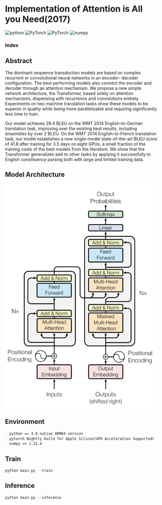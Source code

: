 # Implementation of Attention is All you Need(2017)

<img alt="python" src ="https://img.shields.io/badge/Python-3.8-3776AB.svg?&style=for-the-badge&logo=Python&logoColor=white"/> <img alt="PyTorch" src ="https://img.shields.io/badge/PyTorch-Nightly_build-EE4C2C.svg?&style=for-the-badge&logo=PyTorch&logoColor=white"/> <img alt="PyTorch" src ="https://img.shields.io/badge/PyTorch_lightning-1.6.1-792EE5.svg?&style=for-the-badge&logo=PyTorch Lightning&logoColor=white"/> <img alt="numpy" src ="https://img.shields.io/badge/NumPy-1.21.5-013243.svg?&style=for-the-badge&logo=NumPy&logoColor=white"/>

### Index

## Abstract

The dominant sequence transduction models are based on complex recurrent or convolutional neural networks in an encoder-
decoder configuration. 
The best performing models also connect the encoder and decoder through an attention mechanism. 
We propose a new simple network architecture, the Transformer, based solely on attention mechanisms, dispensing with 
recurrence and convolutions entirely. Experiments on two machine translation tasks show these models to be superior 
in quality while being more parallelizable and requiring significantly less time to train. 

Our model achieves 28.4 BLEU on the WMT 2014 English-to-German translation task, improving over the existing best results,
including ensembles by over 2 BLEU. On the WMT 2014 English-to-French translation task, our model establishes a new 
single-model state-of-the-art BLEU score of 41.8 after training for 3.5 days on eight GPUs, a small fraction of the
training costs of the best models from the literature. 
We show that the Transformer generalizes well to other tasks by applying it successfully to English constituency parsing
both with large and limited training data.

## Model Architecture 

<img src="./statics/architecture.png">

## Environment 

```markdown
- python == 3.8 native ARM64 version
- pytorch Nightly build for Apple Silicon(GPU Acceleration Supported) 
- numpy == 1.22.4
```

## Train

```python
python main.py --train 
```

## Inference

```python
python main.py --inference
```